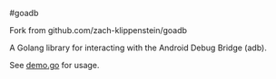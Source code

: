 #goadb

Fork from github.com/zach-klippenstein/goadb

A Golang library for interacting with the Android Debug Bridge (adb).

See [demo.go](cmd/demo/demo.go) for usage.
